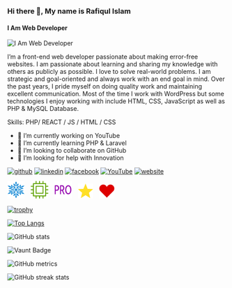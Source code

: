 ### Hi there 👋, My name is Rafiqul Islam
#### I Am Web Developer
![I Am Web Developer](https://camo.githubusercontent.com/68d5331692cc83eac80d7a0642dd1f23563b8adf27db0f76d2ddc847233d37d1/68747470733a2f2f7062732e7477696d672e636f6d2f70726f66696c655f62616e6e6572732f313736313737353037373038353831343738342f313731373935313438332f36303078323030)

I’m a front-end web developer passionate about making error-free websites. I am passionate about learning and sharing my knowledge with others as publicly as possible. I love to solve real-world problems. I am strategic and goal-oriented and always work with an end goal in mind. Over the past years, I pride myself on doing quality work and maintaining excellent communication. Most of the time I work with WordPress but some technologies I enjoy working with include HTML, CSS, JavaScript as well as PHP & MySQL Database.

Skills: PHP/ REACT / JS / HTML / CSS

- 🔭 I’m currently working on YouTube 
- 🌱 I’m currently learning PHP & Laravel 
- 👯 I’m looking to collaborate on GitHub 
- 🤔 I’m looking for help with Innovation 


[<img src='https://cdn.jsdelivr.net/npm/simple-icons@3.0.1/icons/github.svg' alt='github' height='40'>](https://github.com/rafiqulislam5)  [<img src='https://cdn.jsdelivr.net/npm/simple-icons@3.0.1/icons/linkedin.svg' alt='linkedin' height='40'>](https://www.linkedin.com/in/https://www.linkedin.com/in/prorofik/)  [<img src='https://cdn.jsdelivr.net/npm/simple-icons@3.0.1/icons/facebook.svg' alt='facebook' height='40'>](https://www.facebook.com/https://www.facebook.com/rofikhasan109)  [<img src='https://cdn.jsdelivr.net/npm/simple-icons@3.0.1/icons/youtube.svg' alt='YouTube' height='40'>](https://www.youtube.com/channel/@rafiqhasan)  [<img src='https://cdn.jsdelivr.net/npm/simple-icons@3.0.1/icons/icloud.svg' alt='website' height='40'>](https://rofik.raxenbd.com/)  

<a href='https://archiveprogram.github.com/'><img src='https://raw.githubusercontent.com/acervenky/animated-github-badges/master/assets/acbadge.gif' width='40' height='40'></a> <a href='https://docs.github.com/en/developers'><img src='https://raw.githubusercontent.com/acervenky/animated-github-badges/master/assets/devbadge.gif' width='40' height='40'></a> <a href='https://github.com/pricing'><img src='https://raw.githubusercontent.com/acervenky/animated-github-badges/master/assets/pro.gif' width='40' height='40'></a> <a href='https://stars.github.com/'><img src='https://raw.githubusercontent.com/acervenky/animated-github-badges/master/assets/starbadge.gif' width='35' height='35'></a> <a href='https://docs.github.com/en/github/supporting-the-open-source-community-with-github-sponsors'><img src='https://raw.githubusercontent.com/acervenky/animated-github-badges/master/assets/sponsorbadge.gif' width='35' height='35'></a> 

[![trophy](https://github-profile-trophy.vercel.app/?username=rafiqulislam5)](https://github.com/ryo-ma/github-profile-trophy)

[![Top Langs](https://github-readme-stats.vercel.app/api/top-langs/?username=rafiqulislam5)](https://github.com/anuraghazra/github-readme-stats)

![GitHub stats](https://github-readme-stats.vercel.app/api?username=rafiqulislam5&show_icons=true&count_private=true)  

![Vaunt Badge](https://api.vaunt.dev/v1/github/entities/rafiqulislam5/contributions?format=svg&private=true)  

![GitHub metrics](https://metrics.lecoq.io/rafiqulislam5)  

![GitHub streak stats](https://streak-stats.demolab.com/?user=rafiqulislam5)  


